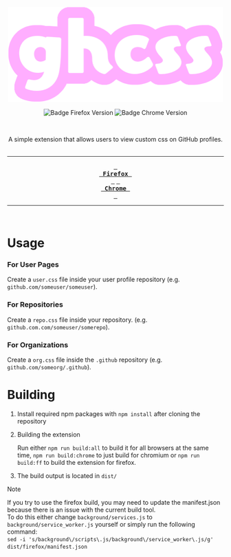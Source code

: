 <div align=center>

<img src="https://raw.githubusercontent.com/gh-css/extension/master/assets/ghcss.png" width="500" height="220" alt="ghcss banner">

<br>

![Badge Firefox Version] 
![Badge Chrome Version] 

<br>

A simple extension that allows users to view custom css on GitHub profiles.
<br>
<br>

---

**[<kbd> <br> Firefox <br> </kbd>][Firefox]** 
**[<kbd> <br> Chrome <br> </kbd>][Chrome]** 

---

<br>

</div>

# Usage
### For User Pages
Create a `user.css` file inside your user profile repository (e.g. `github.com/someuser/someuser`).

### For Repositories
Create a `repo.css` file inside your repository. (e.g. `github.com.com/someuser/somerepo`).

### For Organizations
Create a `org.css` file inside the `.github` repository (e.g. `github.com/someorg/.github`).

# Building
1. Install required npm packages with `npm install` after cloning the repository
2. Building the extension

   Run either `npm run build:all` to build it for all browsers at the same time,
   `npm run build:chrome` to just build for chromium or
   `npm run build:ff` to build the extension for firefox.
4. The build output is located in `dist/`

> [!NOTE]
> If you try to use the firefox build, you may need to update the manifest.json because there is an issue with the current build tool.<br/>
> To do this either change `background/services.js` to `background/service_worker.js` yourself or simply run the following command:<br/>
> `sed -i 's/background\/scripts\.js/background\/service_worker\.js/g' dist/firefox/manifest.json`


<!----------------------------------------------------------------------------->

[Firefox]: https://addons.mozilla.org/en-US/firefox/addon/ghcss-extension
[Chrome]: https://chromewebstore.google.com/detail/ghcss-extension/aelelmkakekefmdealedjjckjjmdoldl
[License]: LICENSE

<!----------------------------------{ Badges }--------------------------------->
[Badge Firefox Version]: https://img.shields.io/amo/v/ghcss-extension
[Badge Chrome Version]: https://img.shields.io/chrome-web-store/v/aelelmkakekefmdealedjjckjjmdoldl
